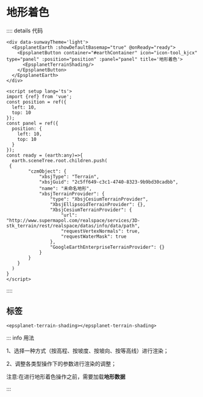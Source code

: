 # 地形着色

<div data-sunwayTheme='light'>
  <EpsplanetEarth :showDefaultBasemap="true" @onReady="ready">
    <EpsplanetButton container="#earthContainer" icon="icon-tool_kjcx" type="panel" :position="position" :panel="panel" title='地形着色'>
      <EpsplanetTerrainShading/>
    </EpsplanetButton>
  </EpsplanetEarth>
</div>

<script setup lang='ts'>
import {ref} from 'vue';
const position = ref({
  left: 10,
  top: 10
});
const panel = ref({
//   size: {
//     width: '300px',
//     height: '300px'
//   },
  position: {
    left: 10,
    top: 10
  }
});
const ready = (earth:any)=>{
  earth.sceneTree.root.children.push(
 {
        "czmObject": {
            "xbsjType": "Terrain",
            "xbsjGuid": "2c5ff649-c3c1-4740-8323-9b9bd30cadbb",
            "name": "未命名地形",
            "xbsjTerrainProvider": {
                "type": "XbsjCesiumTerrainProvider",
                "XbsjEllipsoidTerrainProvider": {},
                "XbsjCesiumTerrainProvider": {
                    "url": "http://www.supermapol.com/realspace/services/3D-stk_terrain/rest/realspace/datas/info/data/path",
                    "requestVertexNormals": true,
                    "requestWaterMask": true
                },
                "GoogleEarthEnterpriseTerrainProvider": {}
            }
        }
    }
  )
  // earth.sceneTree.$refs.tileset.czmObject.flyTo()
}
</script>

:::: details 代码

```vue
<div data-sunwayTheme='light'>
  <EpsplanetEarth :showDefaultBasemap="true" @onReady="ready">
    <EpsplanetButton container="#earthContainer" icon="icon-tool_kjcx" type="panel" :position="position" :panel="panel" title='地形着色'>
      <EpsplanetTerrainShading/>
    </EpsplanetButton>
  </EpsplanetEarth>
</div>

<script setup lang='ts'>
import {ref} from 'vue';
const position = ref({
  left: 10,
  top: 10
});
const panel = ref({
  position: {
    left: 10,
    top: 10
  }
});
const ready = (earth:any)=>{
  earth.sceneTree.root.children.push(
 {
        "czmObject": {
            "xbsjType": "Terrain",
            "xbsjGuid": "2c5ff649-c3c1-4740-8323-9b9bd30cadbb",
            "name": "未命名地形",
            "xbsjTerrainProvider": {
                "type": "XbsjCesiumTerrainProvider",
                "XbsjEllipsoidTerrainProvider": {},
                "XbsjCesiumTerrainProvider": {
                    "url": "http://www.supermapol.com/realspace/services/3D-stk_terrain/rest/realspace/datas/info/data/path",
                    "requestVertexNormals": true,
                    "requestWaterMask": true
                },
                "GoogleEarthEnterpriseTerrainProvider": {}
            }
        }
    }
  )
}
</script>

```

::::

## 标签

```vue
<epsplanet-terrain-shading></epsplanet-terrain-shading>
```

<!-- ## 界面 -->

<!-- ![地形着色](../../assets/terrain.png) -->

<!-- ## 用法 -->
::: info 用法

1、选择一种方式（按高程、按坡度、按坡向、按等高线）进行渲染；

2、调整各类型操作下的参数进行渲染的调整；

 注意:在进行地形着色操作之前，需要加载**地形数据**

:::
